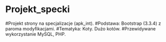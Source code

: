 # Projekt_specki
#Projekt strony na specjalizacje (apk_int). 
#Podstawa: Bootstrap (3.3.4) z paroma modyfikacjami.
#Tematyka: Koty. Dużo kotów. 
#Przewidywane wykorzystanie MySQL, PHP. 
